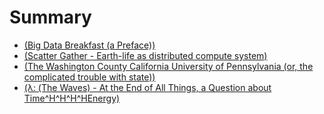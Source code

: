 # Summary

* [\(Big Data Breakfast \(a Preface\)\)](README.md)
* [\(Scatter Gather - Earth-life as distributed compute system\)](chapter1.md)
* [\(The Washington County California University of Pennsylvania \(or, the complicated trouble with state\)\)](the-washington-county-california-university-of-pennsylvania-or-the-complicated-trouble-with-state-the-state-of-the-state-harvesting-rainwater-from-a-leaking-abstraction-a-kingdom-for-nouns-and-the-death-of-the-object-maths-and-the-missiles-what.md)
* [\(λ: \(The Waves\) - At the End of All Things, a Question about Time^H^H^H^HEnergy\)](the-waves-at-the-end-of-all-things-a-question-about-timehhhhenergy.md)

